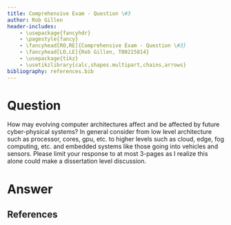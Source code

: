 ```yaml
---
title: Comprehensive Exam - Question \#3
author: Rob Gillen
header-includes:
    - \usepackage{fancyhdr}
    - \pagestyle{fancy}
    - \fancyhead[RO,RE]{Comprehensive Exam - Question \#3}
    - \fancyhead[LO,LE]{Rob Gillen, T00215814}
    - \usepackage{tikz}
    - \usetikzlibrary{calc,shapes.multipart,chains,arrows}
bibliography: references.bib
---
```


# Question

How may evolving computer architectures affect and be affected by future cyber-physical systems?  In general consider from low level architecture such as processor, cores, gpu, etc.  to higher levels such as cloud, edge, fog computing, etc.  and embedded systems like those going into vehicles and sensors.  Please limit your response to at most 3-pages as I realize this alone could make a dissertation level discussion.

# Answer

## References